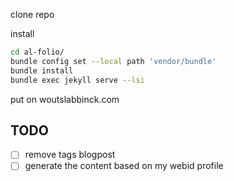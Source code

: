 clone repo

install
```sh
cd al-folio/
bundle config set --local path 'vendor/bundle'
bundle install
bundle exec jekyll serve --lsi
```

put on woutslabbinck.com

## TODO

- [ ] remove tags blogpost
- [ ] generate the content based on my webid profile